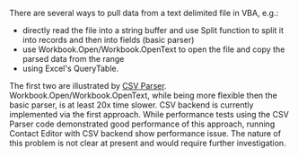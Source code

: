 There are several ways to pull data from a text delimited file in VBA, e.g.:
- directly read the file into a string buffer and use Split function to split it into records and then into fields (basic parser)
- use Workbook.Open/Workbook.OpenText to open the file and copy the parsed data from the range
- using Excel's QueryTable.  

The first two are illustrated by [CSV Parser][CSV Parser]. Workbook.Open/Workbook.OpenText, while being more flexible then the basic parser, is at least 20x time slower. CSV backend is currently implemented via the first approach. While performance tests using the CSV Parser code demonstrated good performance of this approach, running Contact Editor with CSV backend show performance issue. The nature of this problem is not clear at present and would require further investigation.

[CSV Parser]: https://github.com/pchemguy/CSVParser